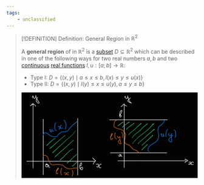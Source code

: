 ```yaml
---
tags:
    - unclassified
---
```



>[!DEFINITION] Definition: General Region in $\mathbb{R}^2$
>
>A **general region** of in $\mathbb{R}^2$ is a [subset](../Set%20Theory/index.md) $D\subseteq\mathbb{R}^2$ which can be described in one of the following ways for two real numbers $a,b$ and two [continuous](../Analysis/Real%20Analysis/Real%20Functions/Continuity.md) [real functions](../Analysis/Real%20Analysis/Real%20Functions/index.md) $l,u: [a;b] \to \mathbb{R}$:
>
>- Type I: $D = \{(x,y) \mid a\le x\le b, l(x) \le y \le u(x)\}$
>- Type II: $D = \{(x,y) \mid l(y) \le x \le u(y), a \le y \le b\}$
>
>![General Regions in 2D](res/General%20Regions%20in%202D.jpg)
>